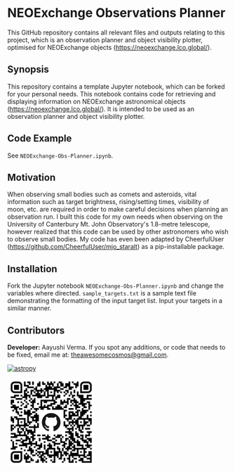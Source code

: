 # NEOExchange Observations Planner
This GitHub repository contains all relevant files and outputs relating to this project, which is an observation planner and object visibility plotter, optimised for NEOExchange objects (https://neoexchange.lco.global/).

## Synopsis

This repository contains a template Jupyter notebook, which can be forked for your personal needs. This notebook contains code for retrieving and displaying information on NEOExchange astronomical objects (https://neoexchange.lco.global/). It is intended to be used as an observation planner and object visibility plotter.

## Code Example

See `NEOExchange-Obs-Planner.ipynb`.

## Motivation

When observing small bodies such as comets and asteroids, vital information such as target brightness, rising/setting times, visibility of moon, etc. are required in order to make careful decisions when planning an observation run. I built this code for my own needs when observing on the University of Canterbury Mt. John Observatory's 1.8-metre telescope, however realized that this code can be used by other astronomers who wish to observe small bodies. My code has even been adapted by CheerfulUser (https://github.com/CheerfulUser/mjo_staralt) as a pip-installable package.

## Installation

Fork the Jupyter notebook `NEOExchange-Obs-Planner.ipynb` and change the variables where directed.
`sample_targets.txt` is a sample text file demonstrating the formatting of the input target list. Input your targets in a similar manner.

## Contributors

**Developer:** Aayushi Verma. If you spot any additions, or code that needs to be fixed, email me at: theawesomecosmos@gmail.com.

[![astropy](http://img.shields.io/badge/powered%20by-AstroPy-orange.svg?style=flat)](http://www.astropy.org/)

<img src="obs_planner_qr_code.png" alt="drawing" width="200"/>

<!-- ![QR Code to this repository](https://github.com/awesomecosmos/NEOExchange-Observations-Planner/blob/main/obs_planner_qr_code.png?raw=true =20x) -->
